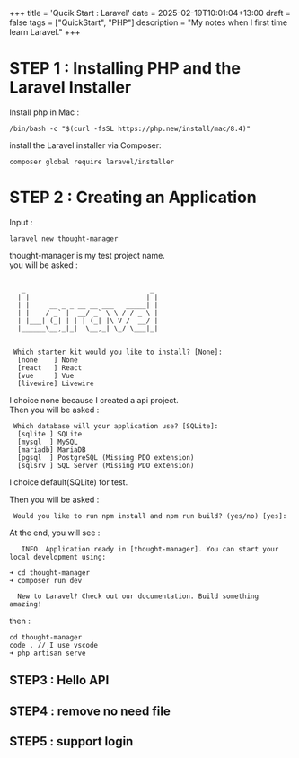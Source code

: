 +++
title = 'Qucik Start : Laravel'
date = 2025-02-19T10:01:04+13:00
draft = false
tags = ["QuickStart", "PHP"]
description = "My notes when I first time learn Laravel."
+++

# STEP 1 : Installing PHP and the Laravel Installer

Install php in Mac :  
```
/bin/bash -c "$(curl -fsSL https://php.new/install/mac/8.4)"
```

install the Laravel installer via Composer:  
```
composer global require laravel/installer
```

# STEP 2 : Creating an Application
Input :  
```
laravel new thought-manager
```
thought-manager is my test project name.  
you will be asked :  
```

   _                               _
  | |                             | |
  | |     __ _ _ __ __ ___   _____| |
  | |    / _` |  __/ _` \ \ / / _ \ |
  | |___| (_| | | | (_| |\ V /  __/ |
  |______\__,_|_|  \__,_| \_/ \___|_|


 Which starter kit would you like to install? [None]:
  [none    ] None
  [react   ] React
  [vue     ] Vue
  [livewire] Livewire
```
I choice none because I created a api project.  
Then you will be asked :  
```
 Which database will your application use? [SQLite]:
  [sqlite ] SQLite
  [mysql  ] MySQL
  [mariadb] MariaDB
  [pgsql  ] PostgreSQL (Missing PDO extension)
  [sqlsrv ] SQL Server (Missing PDO extension)
```
I choice default(SQLite) for test.  

Then you will be asked :  
```
 Would you like to run npm install and npm run build? (yes/no) [yes]:
```
At the end, you will see :  
```
   INFO  Application ready in [thought-manager]. You can start your local development using:

➜ cd thought-manager
➜ composer run dev

  New to Laravel? Check out our documentation. Build something amazing!
```

then :  
```
cd thought-manager
code . // I use vscode 
➜ php artisan serve
```

## STEP3 : Hello API

## STEP4 : remove no need file

## STEP5 : support login
